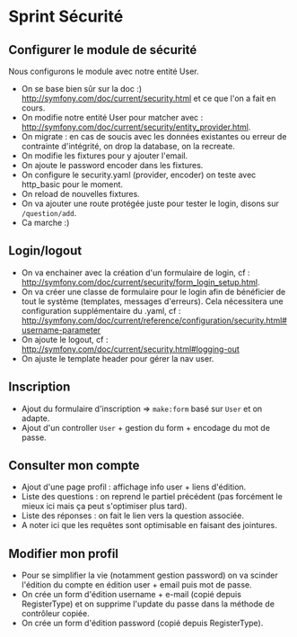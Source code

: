 # Sprint Sécurité

## Configurer le module de sécurité

Nous configurons le module avec notre entité User.

- On se base bien sûr sur la doc :) http://symfony.com/doc/current/security.html et ce que l'on a fait en cours.
- On modifie notre entité User pour matcher avec : http://symfony.com/doc/current/security/entity_provider.html.
- On migrate : en cas de soucis avec les données existantes ou erreur de contrainte d'intégrité, on drop la database, on la recreate.
- On modifie les fixtures pour y ajouter l'email.
- On ajoute le password encoder dans les fixtures.
- On configure le security.yaml (provider, encoder) on teste avec http_basic pour le moment.
- On reload de nouvelles fixtures.
- On va ajouter une route protégée juste pour tester le login, disons sur `/question/add`.
- Ca marche :)

## Login/logout

- On va enchainer avec la création d'un formulaire de login, cf : http://symfony.com/doc/current/security/form_login_setup.html.
- On va créer une classe de formulaire pour le login afin de bénéficier de tout le système (templates, messages d'erreurs). Cela nécessitera une configuration supplémentaire du .yaml, cf : http://symfony.com/doc/current/reference/configuration/security.html#username-parameter
- On ajoute le logout, cf : http://symfony.com/doc/current/security.html#logging-out
- On ajuste le template header pour gérer la nav user.

## Inscription

- Ajout du formulaire d'inscription => `make:form` basé sur `User` et on adapte.
- Ajout d'un controller `User` + gestion du form + encodage du mot de passe.

## Consulter mon compte

- Ajout d'une page profil : affichage info user + liens d'édition.
- Liste des questions : on reprend le partiel précédent (pas forcément le mieux ici mais ça peut s'optimiser plus tard).
- Liste des réponses : on fait le lien vers la question associée.
- A noter ici que les requêtes sont optimisable en faisant des jointures.

## Modifier mon profil

- Pour se simplifier la vie (notamment gestion password) on va scinder l'édition du compte en édition user + email puis mot de passe.
- On crée un form d'édition username + e-mail (copié depuis RegisterType) et on supprime l'update du passe dans la méthode de contrôleur copiée.
- On crée un form d'édition password (copié depuis RegisterType).